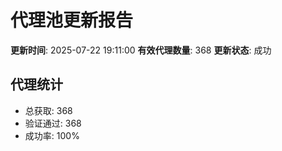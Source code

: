 # 代理池更新报告

**更新时间**: 2025-07-22 19:11:00
**有效代理数量**: 368
**更新状态**:  成功

## 代理统计
- 总获取: 368
- 验证通过: 368
- 成功率: 100%

